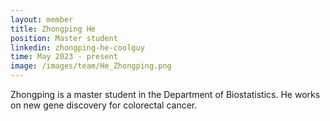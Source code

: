 ```yaml
---
layout: member
title: Zhongping He
position: Master student
linkedin: zhongping-he-coolguy
time: May 2023 - present
image: /images/team/He_Zhongping.png
---
```


Zhongping is a master student in the Department of Biostatistics. He works on new gene discovery for colorectal cancer.
